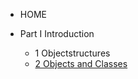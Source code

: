 - HOME

- Part I Introduction
    - 1 Objectstructures
    - [2 Objects and Classes](2_Objects_and_Classes.md)

